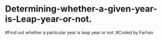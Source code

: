 # Determining-whether-a-given-year-is-Leap-year-or-not.
#Find out whether a particular year is leap year or not.
#Coded by Farhan
